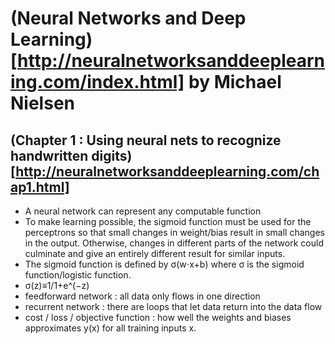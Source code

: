 # (Neural Networks and Deep Learning)[http://neuralnetworksanddeeplearning.com/index.html] by Michael Nielsen

## (Chapter 1 : Using neural nets to recognize handwritten digits)[http://neuralnetworksanddeeplearning.com/chap1.html]

- A neural network can represent any computable function
- To make learning possible, the sigmoid function must be used for the perceptrons
so that small changes in weight/bias result in small changes in the output. Otherwise,
changes in different parts of the network could culminate and give an entirely different
result for similar inputs.
- The sigmoid function is defined by σ(w⋅x+b) where σ is the sigmoid function/logistic function.
- σ(z)≡1/1+e^(−z)
- feedforward network : all data only flows in one direction
- recurrent network : there are loops that let data return into the data flow
- cost / loss / objective function : how well the weights and biases approximates y(x) for all
training inputs x.
